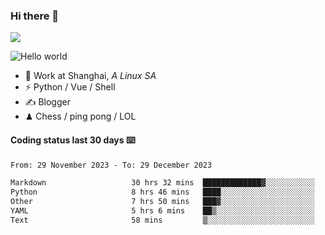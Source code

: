 ### Hi there 👋
![](https://komarev.com/ghpvc/?username=Xuhandsome)


<img src="https://github-readme-stats.vercel.app/api?username=XuHandsome&show_icons=true&theme=merko" alt="Hello world">

<br/>

- 🍻  Work at Shanghai, _A Linux SA_
- ⚡  Python / Vue / Shell
- ✍️  Blogger
- ♟  Chess / ping pong / LOL

#### Coding status last 30 days ⌨️

<!--START_SECTION:waka-->

```txt
From: 29 November 2023 - To: 29 December 2023

Markdown                   30 hrs 32 mins  █████████████▓░░░░░░░░░░░   55.09 %
Python                     8 hrs 46 mins   ████░░░░░░░░░░░░░░░░░░░░░   15.84 %
Other                      7 hrs 50 mins   ███▓░░░░░░░░░░░░░░░░░░░░░   14.14 %
YAML                       5 hrs 6 mins    ██▒░░░░░░░░░░░░░░░░░░░░░░   09.22 %
Text                       58 mins         ▒░░░░░░░░░░░░░░░░░░░░░░░░   01.77 %
```

<!--END_SECTION:waka-->
